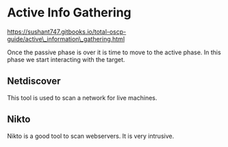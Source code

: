 # Active Info Gathering

https://sushant747.gitbooks.io/total-oscp-guide/active\_information\_gathering.html

Once the passive phase is over it is time to move to the active phase. In this phase we start interacting with the target.

## Netdiscover <a href="#netdiscover" id="netdiscover"></a>

This tool is used to scan a network for live machines.

## Nikto <a href="#nikto" id="nikto"></a>

Nikto is a good tool to scan webservers. It is very intrusive.
